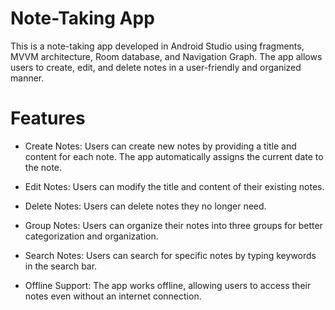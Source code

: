 # Note-Taking App
This is a note-taking app developed in Android Studio using fragments, MVVM architecture, Room database, and Navigation Graph. The app allows users to create, edit, and delete notes in a user-friendly and organized manner.

# Features
- Create Notes: Users can create new notes by providing a title and content for each note. The app automatically assigns the current date to the note.

- Edit Notes: Users can modify the title and content of their existing notes.

- Delete Notes: Users can delete notes they no longer need.

- Group Notes: Users can organize their notes into three groups for better categorization and organization.

- Search Notes: Users can search for specific notes by typing keywords in the search bar.

- Offline Support: The app works offline, allowing users to access their notes even without an internet connection.
